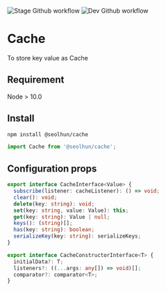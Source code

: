 ![Stage Github workflow](https://github.com/Seolhun/cache/actions/workflows/stage-build-test.yml/badge.svg)
![Dev Github workflow](https://github.com/Seolhun/cache/actions/workflows/dev-build-test.yml/badge.svg)

# Cache

To store key value as Cache

## Requirement

Node > 10.0

## Install

```bash
npm install @seolhun/cache
```

```ts
import Cache from '@seolhun/cache';
```

## Configuration props

```ts
export interface CacheInterface<Value> {
  subscribe(listener: cacheListener): () => void;
  clear(): void;
  delete(key: string): void;
  set(key: string, value: Value): this;
  get(key: string): Value | null;
  keys(): (string)[];
  has(key: string): boolean;
  serializeKey(key: string): serializeKeys;
}

export interface CacheConstructorInterface<T> {
  initialData?: T;
  listeners?: ((...args: any[]) => void)[];
  comparator?: comparator<T>;
}
```
